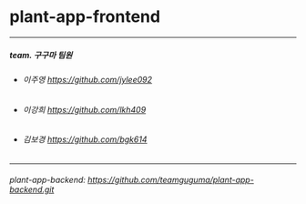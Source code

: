 # plant-app-frontend
---
##### team. 구구마 팀원
* ###### 이주영 https://github.com/jylee092
* ###### 이강희 https://github.com/lkh409
* ###### 김보경 https://github.com/bgk614
---
###### plant-app-backend: https://github.com/teamguguma/plant-app-backend.git
